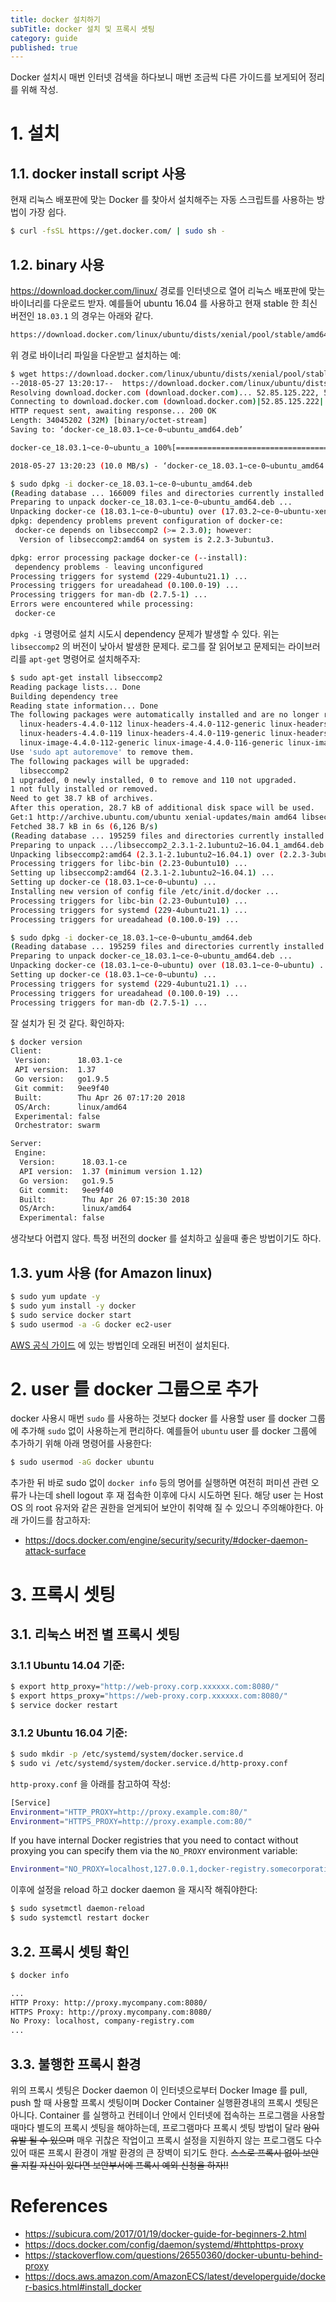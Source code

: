 ```yaml
---
title: docker 설치하기
subTitle: docker 설치 및 프록시 셋팅
category: guide
published: true
---
```


Docker 설치시 매번 인터넷 검색을 하다보니 매번 조금씩 다른 가이드를 보게되어
정리를 위해 작성.

# 1. 설치

## 1.1. docker install script 사용
현재 리눅스 배포판에 맞는 Docker 를 찾아서 설치해주는 자동 스크립트를
사용하는 방법이 가장 쉽다.

```sh
$ curl -fsSL https://get.docker.com/ | sudo sh -
```

## 1.2. binary 사용

https://download.docker.com/linux/ 경로를 인터넷으로 열어 리눅스 배포판에 맞는
바이너리를 다운로드 받자. 예를들어 ubuntu 16.04 를 사용하고 현재 stable 한 최신 버전인
`18.03.1` 의 경우는 아래와 같다.

```sh
https://download.docker.com/linux/ubuntu/dists/xenial/pool/stable/amd64/docker-ce_18.03.1~ce-0~ubuntu_amd64.deb
```

위 경로 바이너리 파일을 다운받고 설치하는 예:

```sh
$ wget https://download.docker.com/linux/ubuntu/dists/xenial/pool/stable/amd64/docker-ce_18.03.1~ce-0~ubuntu_amd64.deb
--2018-05-27 13:20:17--  https://download.docker.com/linux/ubuntu/dists/xenial/pool/stable/amd64/docker-ce_18.03.1~ce-0~ubuntu_amd64.deb
Resolving download.docker.com (download.docker.com)... 52.85.125.222, 52.85.125.29, 52.85.125.145, ...
Connecting to download.docker.com (download.docker.com)|52.85.125.222|:443... connected.
HTTP request sent, awaiting response... 200 OK
Length: 34045202 (32M) [binary/octet-stream]
Saving to: ‘docker-ce_18.03.1~ce-0~ubuntu_amd64.deb’

docker-ce_18.03.1~ce-0~ubuntu_a 100%[======================================================>]  32.47M  9.96MB/s    in 3.2s

2018-05-27 13:20:23 (10.0 MB/s) - ‘docker-ce_18.03.1~ce-0~ubuntu_amd64.deb’ saved [34045202/34045202]
```

```sh
$ sudo dpkg -i docker-ce_18.03.1~ce-0~ubuntu_amd64.deb
(Reading database ... 166009 files and directories currently installed.)
Preparing to unpack docker-ce_18.03.1~ce-0~ubuntu_amd64.deb ...
Unpacking docker-ce (18.03.1~ce-0~ubuntu) over (17.03.2~ce-0~ubuntu-xenial) ...
dpkg: dependency problems prevent configuration of docker-ce:
 docker-ce depends on libseccomp2 (>= 2.3.0); however:
  Version of libseccomp2:amd64 on system is 2.2.3-3ubuntu3.

dpkg: error processing package docker-ce (--install):
 dependency problems - leaving unconfigured
Processing triggers for systemd (229-4ubuntu21.1) ...
Processing triggers for ureadahead (0.100.0-19) ...
Processing triggers for man-db (2.7.5-1) ...
Errors were encountered while processing:
 docker-ce
```

`dpkg -i` 명령어로 설치 시도시 dependency 문제가 발생할 수 있다. 위는
`libseccomp2` 의 버전이 낮아서 발생한 문제다. 로그를 잘 읽어보고 문제되는
라이브러리를 `apt-get` 명령어로 설치해주자:
```sh
$ sudo apt-get install libseccomp2
Reading package lists... Done
Building dependency tree
Reading state information... Done
The following packages were automatically installed and are no longer required:
  linux-headers-4.4.0-112 linux-headers-4.4.0-112-generic linux-headers-4.4.0-116 linux-headers-4.4.0-116-generic
  linux-headers-4.4.0-119 linux-headers-4.4.0-119-generic linux-headers-4.4.0-71 linux-headers-4.4.0-71-generic
  linux-image-4.4.0-112-generic linux-image-4.4.0-116-generic linux-image-4.4.0-119-generic linux-image-4.4.0-71-generic
Use 'sudo apt autoremove' to remove them.
The following packages will be upgraded:
  libseccomp2
1 upgraded, 0 newly installed, 0 to remove and 110 not upgraded.
1 not fully installed or removed.
Need to get 38.7 kB of archives.
After this operation, 28.7 kB of additional disk space will be used.
Get:1 http://archive.ubuntu.com/ubuntu xenial-updates/main amd64 libseccomp2 amd64 2.3.1-2.1ubuntu2~16.04.1 [38.7 kB]
Fetched 38.7 kB in 6s (6,126 B/s)
(Reading database ... 195259 files and directories currently installed.)
Preparing to unpack .../libseccomp2_2.3.1-2.1ubuntu2~16.04.1_amd64.deb ...
Unpacking libseccomp2:amd64 (2.3.1-2.1ubuntu2~16.04.1) over (2.2.3-3ubuntu3) ...
Processing triggers for libc-bin (2.23-0ubuntu10) ...
Setting up libseccomp2:amd64 (2.3.1-2.1ubuntu2~16.04.1) ...
Setting up docker-ce (18.03.1~ce-0~ubuntu) ...
Installing new version of config file /etc/init.d/docker ...
Processing triggers for libc-bin (2.23-0ubuntu10) ...
Processing triggers for systemd (229-4ubuntu21.1) ...
Processing triggers for ureadahead (0.100.0-19) ...
```

```sh
$ sudo dpkg -i docker-ce_18.03.1~ce-0~ubuntu_amd64.deb
(Reading database ... 195259 files and directories currently installed.)
Preparing to unpack docker-ce_18.03.1~ce-0~ubuntu_amd64.deb ...
Unpacking docker-ce (18.03.1~ce-0~ubuntu) over (18.03.1~ce-0~ubuntu) ...
Setting up docker-ce (18.03.1~ce-0~ubuntu) ...
Processing triggers for systemd (229-4ubuntu21.1) ...
Processing triggers for ureadahead (0.100.0-19) ...
Processing triggers for man-db (2.7.5-1) ...
```

잘 설치가 된 것 같다. 확인하자:
```sh
$ docker version
Client:
 Version:      18.03.1-ce
 API version:  1.37
 Go version:   go1.9.5
 Git commit:   9ee9f40
 Built:        Thu Apr 26 07:17:20 2018
 OS/Arch:      linux/amd64
 Experimental: false
 Orchestrator: swarm

Server:
 Engine:
  Version:      18.03.1-ce
  API version:  1.37 (minimum version 1.12)
  Go version:   go1.9.5
  Git commit:   9ee9f40
  Built:        Thu Apr 26 07:15:30 2018
  OS/Arch:      linux/amd64
  Experimental: false
```

생각보다 어렵지 않다. 특정 버전의 docker 를 설치하고 싶을때 좋은 방법이기도
하다.

## 1.3. yum 사용 (for Amazon linux)

```sh
$ sudo yum update -y
$ sudo yum install -y docker
$ sudo service docker start
$ sudo usermod -a -G docker ec2-user
```

[AWS 공식 가이드][amazon_linux] 에 있는 방법인데 오래된 버전이 설치된다.

# 2. user 를 docker 그룹으로 추가
docker 사용시 매번 `sudo` 를 사용하는 것보다 docker 를 사용할 user 를 docker
그룹에 추가해 `sudo` 없이 사용하는게 편리하다. 예를들어 `ubuntu` user 를 docker
그룹에 추가하기 위해 아래 명령어를 사용한다:

```sh
$ sudo usermod -aG docker ubuntu
```

추가한 뒤 바로 sudo 없이 `docker info` 등의 명어를 실행하면 여전히 퍼미션 관련
오류가 나는데 shell logout 후 재 접속한 이후에 다시 시도하면 된다. 해당 user 는
Host OS 의 root 유저와 같은 권한을 얻게되어 보안이 취약해 질 수 있으니
주의해야한다. 아래 가이드를 참고하자:

- https://docs.docker.com/engine/security/security/#docker-daemon-attack-surface

# 3. 프록시 셋팅

## 3.1. 리눅스 버전 별 프록시 셋팅

### 3.1.1 Ubuntu 14.04 기준:
```sh
$ export http_proxy="http://web-proxy.corp.xxxxxx.com:8080/"
$ export https_proxy="https://web-proxy.corp.xxxxxx.com:8080/"
$ service docker restart
```

### 3.1.2 Ubuntu 16.04 기준:
```sh
$ sudo mkdir -p /etc/systemd/system/docker.service.d
$ sudo vi /etc/systemd/system/docker.service.d/http-proxy.conf
```

`http-proxy.conf` 을 아래를 참고하여 작성:
```sh
[Service]
Environment="HTTP_PROXY=http://proxy.example.com:80/"
Environment="HTTPS_PROXY=http://proxy.example.com:80/"
```

If you have internal Docker registries that you need to contact without proxying
you can specify them via the `NO_PROXY` environment variable:
```sh
Environment="NO_PROXY=localhost,127.0.0.1,docker-registry.somecorporation.com"
```

이후에 설정을 reload 하고 docker daemon 을 재시작 해줘야한다:
```sh
$ sudo sysetmctl daemon-reload
$ sudo systemctl restart docker
```

## 3.2. 프록시 셋팅 확인

```sh
$ docker info

...
HTTP Proxy: http://proxy.mycompany.com:8080/
HTTPS Proxy: http://proxy.mycompany.com:8080/
No Proxy: localhost, company-registry.com
...
```

## 3.3. 불행한 프록시 환경
위의 프록시 셋팅은 Docker daemon 이 인터넷으로부터 Docker Image 를 pull, push 할
때 사용할 프록시 셋팅이며 Docker Container 실행환경내의 프록시 셋팅은 아니다.
Container 를 실행하고 컨테이너 안에서 인터넷에 접속하는 프로그램을 사용할 때마다
별도의 프록시 셋팅을 해야하는데, 프로그램마다 프록시 셋팅 방법이 달라 ~~암이
유발 될 수 있으며~~ 매우 귀찮은 작업이고 프록시 설정을 지원하지 않는 프로그램도
다수 있어 때론 프록시 환경이 개발 환경의 큰 장벽이 되기도 한다. ~~스스로 프록시
없이 보안을 지킬 자신이 있다면 보안부서에 프록시 예외 신청을 하자!!~~

# References
- https://subicura.com/2017/01/19/docker-guide-for-beginners-2.html
- https://docs.docker.com/config/daemon/systemd/#httphttps-proxy
- https://stackoverflow.com/questions/26550360/docker-ubuntu-behind-proxy
- https://docs.aws.amazon.com/AmazonECS/latest/developerguide/docker-basics.html#install_docker

[amazon_linux]: https://docs.aws.amazon.com/AmazonECS/latest/developerguide/docker-basics.html#install_docker
